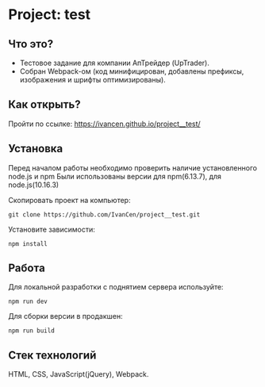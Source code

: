 # Project: test
## Что это?
* Тестовое задание для компании АпТрейдер (UpTrader).
* Собран Webpack-ом (код минифицирован, добавлены префиксы, изображения и шрифты оптимизированы).

## Как открыть?
Пройти по ссылке: https://ivancen.github.io/project__test/

## Установка

Перед началом работы необходимо проверить наличие установленного node.js и npm
Были использованы версии для npm(6.13.7), для node.js(10.16.3)

Скопировать проект на компьютер:

```
git clone https://github.com/IvanCen/project__test.git
```

Установите зависимости:

```
npm install
```

## Работа

Для локальной разработки с поднятием сервера используйте:

```
npm run dev
```

Для сборки версии в продакшен:

```
npm run build
```

## Стек технологий
HTML, CSS, JavaScript(jQuery), Webpack.

